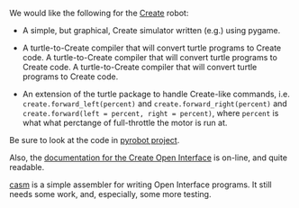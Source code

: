 We would like the following for the [Create](http://www.irobot.com/sp.cfm?pageid=305) robot:

  * A simple, but graphical, Create simulator written (e.g.) using pygame.

  * A turtle-to-Create compiler that will convert turtle programs to Create code. A turtle-to-Create compiler that will convert turtle programs to Create code. A turtle-to-Create compiler that will convert turtle programs to Create code.

  * An extension of the turtle package to handle Create-like commands, i.e. `create.forward_left(percent)` and `create.forward_right(percent)` and `create.forward(left = percent, right = percent)`, where `percent` is what what perctange of full-throttle the motor is run at.

Be sure to look at the code in [pyrobot project](http://code.google.com/p/pyrobot/).

Also, the [documentation for the Create Open Interface](http://www.irobot.com/sp.cfm?pageid=294) is on-line, and quite readable.

[casm](http://code.google.com/p/pycreate/source/browse/trunk/casm) is a simple assembler for writing Open Interface programs. It still needs some work, and, especially, some more testing.